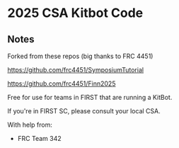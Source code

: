 # 2025 CSA Kitbot Code

## Notes
Forked from these repos (big thanks to FRC 4451)

https://github.com/frc4451/SymposiumTutorial

https://github.com/frc4451/Finn2025

Free for use for teams in FIRST that are running a KitBot.

If you're in FIRST SC, please consult your local CSA.

With help from:
- FRC Team 342